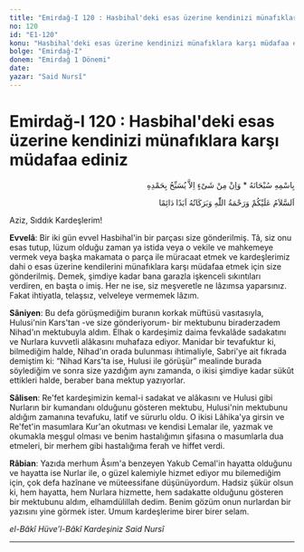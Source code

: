 ```yaml
---
title: "Emirdağ-I 120 : Hasbihal'deki esas üzerine kendinizi münafıklara karşı müdafaa ediniz"
no: 120
id: "E1-120"
konu: "Hasbihal'deki esas üzerine kendinizi münafıklara karşı müdafaa ediniz"
bolge: "Emirdağ-I"
donem: "Emirdağ 1 Dönemi"
date: 
yazar: "Said Nursî"
---
```


# Emirdağ-I 120 : Hasbihal'deki esas üzerine kendinizi münafıklara karşı müdafaa ediniz

<p class="arabic" dir="rtl" title="Meal: “Subhân Allah’ın adıyla” * “Hiçbir şey yoktur ki O'nu hamd ile tesbih etmesin” [İsrâ 17:44]">بِاسْمِهِ سُبْحَانَهُ * وَاِنْ مِنْ شَىْءٍ اِلاَّ يُسَبِّحُ بِحَمْدِهِ</p>

<p class="arabic" dir="rtl" title="Meal: “Allah’ın selâmı, rahmeti ve bereketleri, ebedî ve dâimî olarak üzerinize olsun.”">اَلسَّلاَمُ عَلَيْكُمْ وَرَحْمَةُ اللّٰهِ وَبَرَكَاتُهُ اَبَدًا دَائِمًا</p>

Aziz, Sıddık Kardeşlerim!

**Evvelâ**: Bir iki gün evvel Hasbihal'in bir parçası size gönderilmiş. Tâ, siz onu esas tutup, lüzum olduğu zaman ya istida veya o vekile ve mahkemeye vermek veya başka makamata o parça ile müracaat etmek ve kardeşlerimiz dahi o esas üzerine kendilerini münafıklara karşı müdafaa etmek için size gönderilmiş. Demek, şimdiye kadar bana garazla işkenceli sıkıntıları verdiren, en başta o imiş. Her ne ise, siz meşveretle ne lâzımsa yaparsınız. Fakat ihtiyatla, telaşsız, velveleye vermemek lâzım.

**Sâniyen**: Bu defa görüşmediğim buranın korkak müftüsü vasıtasıyla, Hulusi'nin Kars'tan -ve size gönderiyorum- bir mektubunu biraderzadem Nihad'ın mektubuyla aldım. Elhak o kardeşimiz daima fevkalâde sadakatını ve Nurlara kuvvetli alâkasını muhafaza ediyor. Manidar bir tevafuktur ki, bilmediğim halde, Nihad'ın orada bulunması ihtimaliyle, Sabri'ye ait fıkrada demiştim ki: “Nihad Kars'ta ise, Hulusi ile görüşür” mealinde burada söylediğim ve sonra size yazdığım aynı zamanda, o ikisi şimdiye kadar sükût ettikleri halde, beraber bana mektup yazıyorlar.

**Sâlisen**: Re'fet kardeşimizin kemal-i sadakat ve alâkasını ve Hulusi gibi Nurların bir kumandanı olduğunu gösteren mektubu, Hulusi'nin mektubunu aldığım zamanına tevafuku, latif ve sürurlu oldu. O ikisi Lâhika'ya girsin ve Re'fet'in masumlara Kur'an okutması ve kendisi Lemalar ile, yazmak ve okumakla meşgul olması ve benim hastalığımın şifasına o masumlarla dua etmeleri, bir merhem gibi hastalığıma ferah ve hiffet verdi.

**Râbian**: Yazıda merhum Âsım'a benzeyen Yakub Cemal'in hayatta olduğunu ve hayatta ise Nurlar ile, o güzel kalemiyle hizmet ediyor mu bilemediğim için, çok defa hazînane ve müteessifane düşünüyordum. Hadsiz şükür olsun ki, hem hayatta, hem Nurlara hizmette, hem sadakatte olduğunu gösteren bir mektubunu aldım, elhamdülillah dedim. Benim gözüm onun nurlardan bir yazısını yine görmek ister. Umum kardeşlerime birer birer selam.

*el-Bâkî Hüve’l-Bâkî*
*Kardeşiniz*
*Said Nursî*

***
